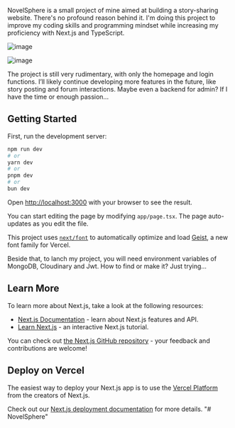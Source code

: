 NovelSphere is a small project of mine aimed at building a story-sharing website. There's no profound reason behind it. I'm doing this project to improve my coding skills and programming mindset while increasing my proficiency with Next.js and TypeScript.

![image](https://github.com/user-attachments/assets/44a6edaa-bccc-414f-9247-c205cce9218c)

![image](https://github.com/user-attachments/assets/efcc3247-d1c2-49d8-9341-69dd3886504e)


The project is still very rudimentary, with only the homepage and login functions. I’ll likely continue developing more features in the future, like story posting and forum interactions. Maybe even a backend for admin? If I have the time or enough passion...

## Getting Started

First, run the development server:

```bash
npm run dev
# or
yarn dev
# or
pnpm dev
# or
bun dev
```

Open [http://localhost:3000](http://localhost:3000) with your browser to see the result.

You can start editing the page by modifying `app/page.tsx`. The page auto-updates as you edit the file.

This project uses [`next/font`](https://nextjs.org/docs/app/building-your-application/optimizing/fonts) to automatically optimize and load [Geist](https://vercel.com/font), a new font family for Vercel.

Beside that, to lanch my project, you will need environment variables of MongoDB, Cloudinary and Jwt. How to find or make it? Just trying...

## Learn More

To learn more about Next.js, take a look at the following resources:

- [Next.js Documentation](https://nextjs.org/docs) - learn about Next.js features and API.
- [Learn Next.js](https://nextjs.org/learn) - an interactive Next.js tutorial.

You can check out [the Next.js GitHub repository](https://github.com/vercel/next.js) - your feedback and contributions are welcome!

## Deploy on Vercel

The easiest way to deploy your Next.js app is to use the [Vercel Platform](https://vercel.com/new?utm_medium=default-template&filter=next.js&utm_source=create-next-app&utm_campaign=create-next-app-readme) from the creators of Next.js.

Check out our [Next.js deployment documentation](https://nextjs.org/docs/app/building-your-application/deploying) for more details.
"# NovelSphere" 
